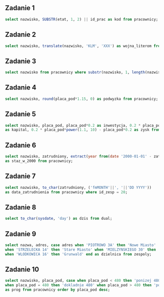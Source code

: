 ## Zadanie 1
```sql
select nazwisko, SUBSTR(etat, 1, 2) || id_prac as kod from pracownicy;
```

## Zadanie 2
```sql
select nazwisko, translate(nazwisko, 'KLM', 'XXX') as wojna_literom from pracownicy;
```

## Zadanie 3
```sql
select nazwisko from pracownicy where substr(nazwisko, 1, length(nazwisko)/2) like '%L%';
```

## Zadanie 4
```sql
select nazwisko, round(placa_pod*1.15, 0) as podwyzka from pracownicy;
```

## Zadanie 5
```sql
select nazwisko, placa_pod, placa_pod*0.2 as inwestycja, 0.2 * placa_pod*power(1.1, 10) 
as kapital, 0.2 * placa_pod*power(1.1, 10) - placa_pod*0.2 as zysk from pracownicy;
```

## Zadanie 6
```sql
select nazwisko, zatrudniony, extract(year from(date '2000-01-01' - zatrudniony) year to month) 
as staz_w_2000 from pracownicy;
```

## Zadanie 7
```sql
select nazwisko, to_char(zatrudniony, ('fmMONTH'||', '||'DD YYYY')) 
as data_zatrudnienia from pracownicy where id_zesp = 20;
```

## Zadanie 8
```sql
select to_char(sysdate, 'day') as dzis from dual;
```

## Zadanie 9
```sql
select nazwa, adres, case adres when 'PIOTROWO 3A' then 'Nowe Miasto' 
when 'STRZELECKA 14' then 'Stare Miasto' when 'MIELZYNSKIEGO 30' then 'Stare Miasto' 
when 'WLODKOWICA 16' then 'Grunwald' end as dzielnica from zespoly;
```

## Zadanie 10
```sql
select nazwisko, placa_pod, case when placa_pod < 480 then 'ponizej 480' 
when placa_pod = 480 then 'dokladnie 480' when placa_pod > 480 then 'powyzej 480' end 
as prog from pracownicy order by placa_pod desc;
```
